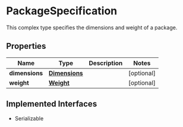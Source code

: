 

# PackageSpecification

This complex type specifies the dimensions and weight of a package.
## Properties

Name | Type | Description | Notes
------------ | ------------- | ------------- | -------------
**dimensions** | [**Dimensions**](Dimensions.md) |  |  [optional]
**weight** | [**Weight**](Weight.md) |  |  [optional]


## Implemented Interfaces

* Serializable


